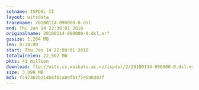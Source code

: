 ```yaml
---
setname: ISPDSL II
layout: witsdata
tracename: 20100114-090000-0.dsl
end: Thu Jan 14 22:30:01 2010
originalname: 20100114-090000-0.dsl.erf
gzsize: 1,284 MB
len: 0:30:00
start: Thu Jan 14 22:00:01 2010
totalwirelen: 22,502 MB
pkts: 41 million
download: ftp://wits.cs.waikato.ac.nz/ispdsl/2/20100114-090000-0.dsl.erf.gz
size: 3,099 MB
md5: fc47362b214b6f8ca8efb1f1e580307f
---
```

